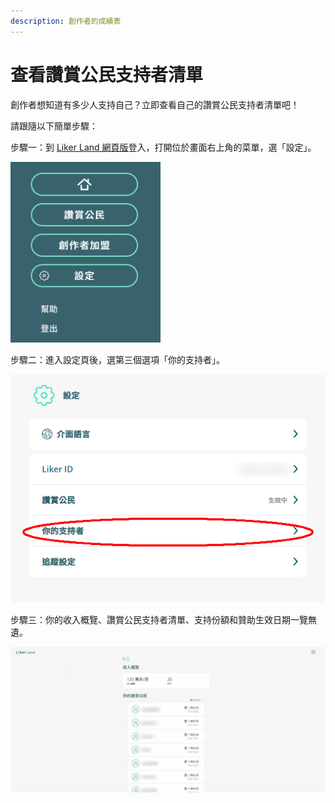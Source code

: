 ```yaml
---
description: 創作者的成績表
---
```


# 查看讚賞公民支持者清單

創作者想知道有多少人支持自己？立即查看自己的讚賞公民支持者清單吧！

請跟隨以下簡單步驟：  
  
步驟一：到 [Liker Land 網頁版](https://liker.land/)登入，打開位於畫面右上角的菜單，選「設定」。

![](../../.gitbook/assets/subscribe-civic-liker-1.png)

步驟二：進入設定頁後，選第三個選項「你的支持者」。

![](../../.gitbook/assets/yoursupporter-01.png)

步驟三：你的收入概覽、讚賞公民支持者清單、支持份額和贊助生效日期一覽無遺。

![](../../.gitbook/assets/yoursupporter.jpg)

